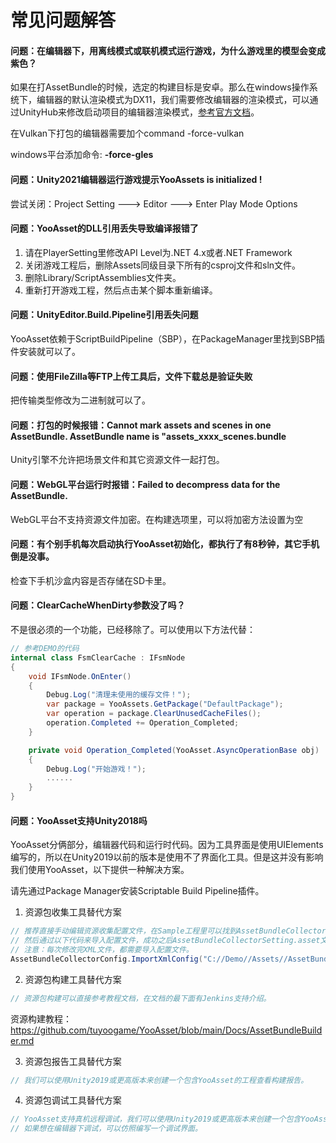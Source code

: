 # 常见问题解答

#### 问题：在编辑器下，用离线模式或联机模式运行游戏，为什么游戏里的模型会变成紫色？

如果在打AssetBundle的时候，选定的构建目标是安卓。那么在windows操作系统下，编辑器的默认渲染模式为DX11，我们需要修改编辑器的渲染模式，可以通过UnityHub来修改启动项目的编辑器渲染模式，[参考官方文档](https://docs.unity3d.com/cn/2019.4/Manual/CommandLineArguments.html)。

在Vulkan下打包的编辑器需要加个command -force-vulkan

windows平台添加命令: **-force-gles**

#### 问题：Unity2021编辑器运行游戏提示YooAssets is initialized !

尝试关闭：Project Setting ---> Editor ---> Enter Play Mode Options

#### 问题：YooAsset的DLL引用丢失导致编译报错了

1. 请在PlayerSetting里修改API Level为.NET 4.x或者.NET Framework
2. 关闭游戏工程后，删除Assets同级目录下所有的csproj文件和sln文件。
3. 删除Library/ScriptAssemblies文件夹。
4. 重新打开游戏工程，然后点击某个脚本重新编译。

#### 问题：UnityEditor.Build.Pipeline引用丢失问题

YooAsset依赖于ScriptBuildPipeline（SBP），在PackageManager里找到SBP插件安装就可以了。

#### 问题：使用FileZilla等FTP上传工具后，文件下载总是验证失败

把传输类型修改为二进制就可以了。

#### 问题：打包的时候报错：Cannot mark assets and scenes in one AssetBundle. AssetBundle name is "assets_xxxx_scenes.bundle

Unity引擎不允许把场景文件和其它资源文件一起打包。

#### 问题：WebGL平台运行时报错：Failed to decompress data for the AssetBundle.

WebGL平台不支持资源文件加密。在构建选项里，可以将加密方法设置为空

#### 问题：有个别手机每次启动执行YooAsset初始化，都执行了有8秒钟，其它手机倒是没事。

检查下手机沙盒内容是否存储在SD卡里。

#### 问题：ClearCacheWhenDirty参数没了吗？

不是很必须的一个功能，已经移除了。可以使用以下方法代替：

````c#
// 参考DEMO的代码
internal class FsmClearCache : IFsmNode
{
    void IFsmNode.OnEnter()
    {
        Debug.Log("清理未使用的缓存文件！");
        var package = YooAssets.GetPackage("DefaultPackage");
        var operation = package.ClearUnusedCacheFiles();
        operation.Completed += Operation_Completed;
    }

    private void Operation_Completed(YooAsset.AsyncOperationBase obj)
    {
        Debug.Log("开始游戏！");
        ......
    }
}
````

#### 问题：YooAsset支持Unity2018吗

YooAsset分俩部分，编辑器代码和运行时代码。因为工具界面是使用UIElements编写的，所以在Unity2019以前的版本是使用不了界面化工具。但是这并没有影响我们使用YooAsset，以下提供一种解决方案。

请先通过Package Manager安装Scriptable Build Pipeline插件。

1. 资源包收集工具替代方案

````C#
// 推荐直接手动编辑资源收集配置文件，在Sample工程里可以找到AssetBundleCollectorConfig.xml的文件，我们直接拿过来做模板。
// 然后通过以下代码来导入配置文件，成功之后AssetBundleCollectorSetting.asset文件会被刷新，就可以运行游戏了。
// 注意：每次修改完XML文件，都需要导入配置文件。
AssetBundleCollectorConfig.ImportXmlConfig("C://Demo//Assets//AssetBundleCollectorConfig.xml");
````

2. 资源包构建工具替代方案

````c#
// 资源包构建可以直接参考教程文档，在文档的最下面有Jenkins支持介绍。
````

资源构建教程：https://github.com/tuyoogame/YooAsset/blob/main/Docs/AssetBundleBuilder.md

3. 资源包报告工具替代方案

````c#
// 我们可以使用Unity2019或更高版本来创建一个包含YooAsset的工程查看构建报告。
````

4. 资源包调试工具替代方案

````c#
// YooAsset支持真机远程调试，我们可以使用Unity2019或更高版本来创建一个包含YooAsset的工程调试。
// 如果想在编辑器下调试，可以仿照编写一个调试界面。
````

